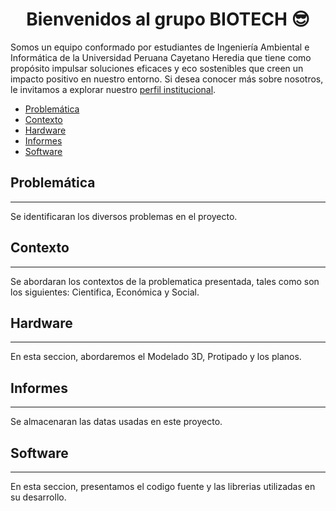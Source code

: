 <h1 align="center">Bienvenidos al grupo BIOTECH 😎</h1>

Somos un equipo conformado por estudiantes de Ingeniería Ambiental e Informática de la Universidad Peruana Cayetano Heredia que tiene como propósito impulsar soluciones eficaces y eco sostenibles que creen un impacto positivo en nuestro entorno.
Si desea conocer más sobre nosotros, le invitamos a explorar nuestro
<a href="https://github.com/stephany-toribio/Repositorio-BioTech/blob/main/FdD/Entregables/sobre_nosotros.md" target="_blank">perfil institucional</a>.

- [Problemática](#problemática)
- [Contexto](#contexto)
- [Hardware](#hardware)
- [Informes](#informes)
- [Software](#software)

## Problemática
---
Se identificaran los diversos problemas en el proyecto.

## Contexto
---
Se abordaran los contextos de la problematica presentada, tales como son los siguientes: Cientifica, Económica y Social.

## Hardware
---
En esta seccion, abordaremos el Modelado 3D, Protipado y los planos.

## Informes
---
Se almacenaran las datas usadas en este proyecto.

## Software
---
En esta seccion, presentamos el codigo fuente y las librerias utilizadas en su desarrollo.
